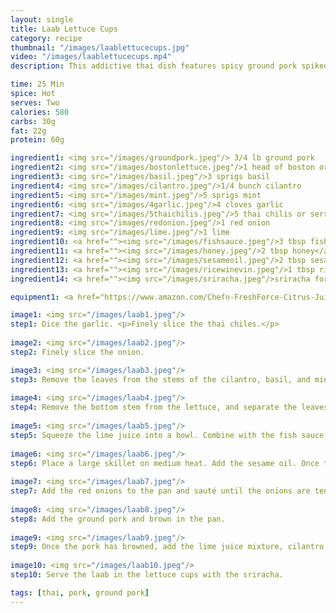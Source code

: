 ```yaml
---
layout: single
title: Laab Lettuce Cups
category: recipe
thumbnail: "/images/laablettucecups.jpg"
video: "/images/laablettucecups.mp4"
description: This addictive thai dish features spicy ground pork spiked with chiles, lime, fish sauce, basil, mint and cilantro a contrast in texture to crisp lettuce. The perfect lunch or dinner, this dish is healthy and flavorful.

time: 25 Min
spice: Hot
serves: Two
calories: 580
carbs: 30g
fat: 22g
protein: 60g

ingredient1: <img src="/images/groundpork.jpeg"/> 3/4 lb ground pork
ingredient2: <img src="/images/bostonlettuce.jpeg"/>1 head of boston or iceburg lettuce
ingredient3: <img src="/images/basil.jpeg"/>3 sprigs basil
ingredient4: <img src="/images/cilantro.jpeg"/>1/4 bunch cilantro
ingredient5: <img src="/images/mint.jpeg"/>5 sprigs mint
ingredient6: <img src="/images/4garlic.jpeg"/>4 cloves garlic
ingredient7: <img src="/images/5thaichilis.jpeg"/>5 thai chilis or serranos
ingredient8: <img src="/images/redonion.jpeg"/>1 red onion
ingredient9: <img src="/images/lime.jpeg"/>1 lime
ingredient10: <a href=""><img src="/images/fishsauce.jpeg"/>3 tbsp fish sauce </a>
ingredient11: <a href=""><img src="/images/honey.jpeg"/>2 tbsp honey</a>
ingredient12: <a href=""><img src="/images/sesameoil.jpeg"/>2 tbsp sesame oil</a>
ingredient13: <a href=""><img src="/images/ricewinevin.jpeg"/>1 tbsp rice wine vinegar</a>
ingredient14: <a href=""><img src="/images/sriracha.jpeg"/>sriracha for serving</a>

equipment1: <a href="https://www.amazon.com/Chefn-FreshForce-Citrus-Juicer-Lemon/dp/B002XOB0P0/ref=as_li_ss_tl?s=kitchen&ie=UTF8&qid=1482038971&sr=1-2-spons&keywords=citrus+juicer&psc=1&linkCode=ll1&tag=cilalime09-20&linkId=fead6ab94c6288d353210420231dcb8a"><img src="/images/citrusjuicer.jpeg"/>citrus juicer </a>

image1: <img src="/images/laab1.jpeg"/>
step1: Dice the garlic. <p>Finely slice the thai chiles.</p>
 
image2: <img src="/images/laab2.jpeg"/>
step2: Finely slice the onion.

image3: <img src="/images/laab3.jpeg"/>
step3: Remove the leaves from the stems of the cilantro, basil, and mint.
  
image4: <img src="/images/laab4.jpeg"/>
step4: Remove the bottom stem from the lettuce, and separate the leaves.
  
image5: <img src="/images/laab5.jpeg"/>
step5: Squeeze the lime juice into a bowl. Combine with the fish sauce, rice wine vinegar, and honey.
  
image6: <img src="/images/laab6.jpeg"/>
step6: Place a large skillet on medium heat. Add the sesame oil. Once the oil is hot, add the garlic and thai chiles. Sauté until the garlic starts to turn a golden color.
  
image7: <img src="/images/laab7.jpeg"/>
step7: Add the red onions to the pan and sauté until the onions are tender.
  
image8: <img src="/images/laab8.jpeg"/>
step8: Add the ground pork and brown in the pan.
 
image9: <img src="/images/laab9.jpeg"/>
step9: Once the pork has browned, add the lime juice mixture, cilantro, basil, and mint. Sauté to mix the sauce and herbs.
  
image10: <img src="/images/laab10.jpeg"/>
step10: Serve the laab in the lettuce cups with the sriracha.

tags: [thai, pork, ground pork]
---
```

